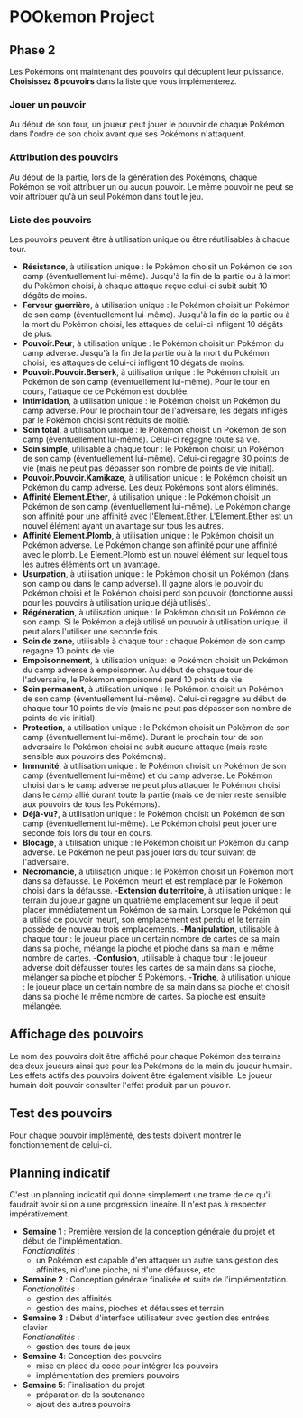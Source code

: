 # POOkemon Project

## Phase 2
Les Pokémons ont maintenant des pouvoirs qui décuplent leur puissance.
**Choisissez 8 pouvoirs** dans la liste que vous implémenterez.

### Jouer un pouvoir
Au début de son tour, un joueur peut jouer le pouvoir de chaque Pokémon dans l'ordre de son choix avant que ses Pokémons n'attaquent.

### Attribution des pouvoirs
Au début de la partie, lors de la génération des Pokémons, chaque Pokémon se voit attribuer un ou aucun pouvoir.
Le même pouvoir ne peut se voir attribuer qu'à un seul Pokémon dans tout le jeu.

### Liste des pouvoirs
Les pouvoirs peuvent être à utilisation unique ou être réutilisables à chaque tour.
- **Résistance**, à utilisation unique : le Pokémon choisit un Pokémon de son camp (éventuellement lui-même). Jusqu'à la fin de la partie ou à la mort du Pokémon choisi, à chaque attaque reçue celui-ci subit subit 10 dégâts de moins.
- **Ferveur guerrière**, à utilisation unique : le Pokémon choisit un Pokémon de son camp (éventuellement lui-même). Jusqu'à la fin de la partie ou à la mort du Pokémon choisi, les attaques de celui-ci infligent 10 dégâts de plus.
- **Pouvoir.Peur**, à utilisation unique : le Pokémon choisit un Pokémon du camp adverse. Jusqu'à la fin de la partie ou à la mort du Pokémon choisi, les attaques de celui-ci infligent 10 dégats de moins.
- **Pouvoir.Pouvoir.Berserk**, à utilisation unique : le Pokémon choisit un Pokémon de son camp (éventuellement lui-même). Pour le tour en cours, l'attaque de ce Pokémon est doublée.
- **Intimidation**, à utilisation unique : le Pokémon choisit un Pokémon du camp adverse. Pour le prochain tour de l'adversaire, les dégats infligés par le Pokémon choisi sont réduits de moitié.
- **Soin total**, à utilisation unique : le Pokémon choisit un Pokémon de son camp (éventuellement lui-même). Celui-ci regagne toute sa vie.
- **Soin simple**, utilisable à chaque tour : le Pokémon choisit un Pokémon de son camp (éventuellement lui-même). Celui-ci regagne 30 points de vie (mais ne peut pas dépasser son nombre de points de vie initial).
- **Pouvoir.Pouvoir.Kamikaze**, à utilisation unique : le Pokémon choisit un Pokémon du camp adverse. Les deux Pokémons sont alors éliminés.
- **Affinité Element.Ether**, à utilisation unique : le Pokémon choisit un Pokémon de son camp (éventuellement lui-même). Le Pokémon change son affinité pour une affinité avec l'Element.Ether. L'Element.Ether est un nouvel élément ayant un avantage sur tous les autres.
- **Affinité Element.Plomb**, à utilisation unique : le Pokémon choisit un Pokémon adverse. Le Pokémon change son affinité pour une affinité avec le plomb. Le Element.Plomb est un nouvel élément sur lequel tous les autres éléments ont un avantage.
- **Usurpation**, à utilisation unique : le Pokémon choisit un Pokémon (dans son camp ou dans le camp adverse). Il gagne alors le pouvoir du Pokémon choisi et le Pokémon choisi perd son pouvoir (fonctionne aussi pour les pouvoirs à utilisation unique déjà utilisés).
- **Régénération**, à utilisation unique : le Pokémon choisit un Pokémon de son camp. Si le Pokémon a déjà utilisé un pouvoir à utilisation unique, il peut alors l'utiliser une seconde fois.
- **Soin de zone**, utilisable à chaque tour : chaque Pokémon de son camp regagne 10 points de vie.
- **Empoisonnement**, à utilisation unique: le Pokémon choisit un Pokémon du camp adverse à empoisonner. Au début de chaque tour de l'adversaire, le Pokémon empoisonné perd 10 points de vie.
- **Soin permanent**, à utilisation unique : le Pokémon choisit un Pokémon de son camp (éventuellement lui-même). Celui-ci regagne au début de chaque tour 10 points de vie (mais ne peut pas dépasser son nombre de points de vie initial).
- **Protection**, à utilisation unique : le Pokémon choisit un Pokémon de son camp (éventuellement lui-même). Durant le prochain tour de son adversaire le Pokémon choisi ne subit aucune attaque (mais reste sensible aux pouvoirs des Pokémons).
- **Immunité**, à utilisation unique : le Pokémon choisit un Pokémon de son camp (éventuellement lui-même) et du camp adverse. Le Pokémon choisi dans le camp adverse ne peut plus attaquer le Pokémon choisi dans le camp allié durant toute la partie (mais ce dernier reste sensible aux pouvoirs de tous les Pokémons).
- **Déjà-vu?**, à utilisation unique : le Pokémon choisit un Pokémon de son camp (éventuellement lui-même). Le Pokémon choisi peut jouer une seconde fois lors du tour en cours.
- **Blocage**, à utilisation unique : le Pokémon choisit un Pokémon du camp adverse. Le Pokémon ne peut pas jouer lors du tour suivant de l'adversaire.
- **Nécromancie**, à utilisation unique : le Pokémon choisit un Pokémon mort dans sa défausse. Le Pokémon meurt et est remplacé par le Pokémon choisi dans la défausse.
-**Extension du territoire**, à utilisation unique :  le terrain du joueur gagne un quatrième emplacement sur lequel il peut placer immédiatement un Pokémon de sa main. Lorsque le Pokémon qui a utilisé ce pouvoir meurt, son emplacement est perdu et le terrain possède de nouveau trois emplacements.
-**Manipulation**, utilisable à chaque tour : le joueur place un certain nombre de cartes de sa main dans sa pioche, mélange la pioche et pioche dans sa main le même nombre de cartes.
-**Confusion**, utilisable à chaque tour : le joueur adverse doit défausser toutes les cartes de sa main dans sa pioche, mélanger sa pioche et piocher 5 Pokémons.
-**Triche**, à utilisation unique : le joueur place un certain nombre de sa main dans sa pioche et choisit dans sa pioche le même nombre de cartes. Sa pioche est ensuite mélangée.

## Affichage des pouvoirs
Le nom des pouvoirs doit être affiché pour chaque Pokémon des terrains des deux joueurs ainsi que pour les Pokémons de la main du joueur humain.
Les effets actifs des pouvoirs doivent être également visible.
Le joueur humain doit pouvoir consulter l'effet produit par un pouvoir.

## Test des pouvoirs

Pour chaque pouvoir implémenté, des tests doivent montrer le fonctionnement de celui-ci.

## Planning indicatif

C'est un planning indicatif qui donne simplement une trame de ce qu'il faudrait avoir si on a une progression linéaire. Il n'est pas à respecter impérativement.

- **Semaine 1** : Première version de la conception générale du projet et début de l'implémentation.  
_Fonctionalités_ :
  - un Pokémon est capable d'en attaquer un autre sans gestion des affinités, ni d'une pioche, ni d'une défausse, etc.
- **Semaine 2** : Conception générale finalisée et suite de l'implémentation.  
_Fonctionalités_ :
  - gestion des affinités
  - gestion des mains, pioches et défausses et terrain
- **Semaine 3** : Début d'interface utilisateur avec gestion des entrées clavier  
_Fonctionalités_ :
  - gestion des tours de jeux
- **Semaine 4**: Conception des pouvoirs
  - mise en place du code pour intégrer les pouvoirs
  - implémentation des premiers pouvoirs
- **Semaine 5**: Finalisation du projet
  - préparation de la soutenance
  - ajout des autres pouvoirs
